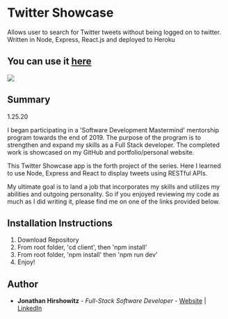 # Twitter Showcase

Allows user to search for Twitter tweets without being logged on to twitter. Written in Node, Express, React.js and deployed to Heroku

## You can use it [here](http://yw-twitter-showcase-react.herokuapp.com/)

<image src="src/assets/twitter_showcase_snapshot.png">

## Summary
1.25.20

I began participating in a 'Software Development Mastermind' mentorship program towards the end of 2019. The purpose of the program is to strengthen and expand my skills as a Full Stack developer. The completed work is showcased on my GitHub and portfolio/personal website.

This Twitter Showcase app is the forth project of the series. Here I learned to use Node, Express and React to display tweets using RESTful APIs. 

My ultimate goal is to land a job that incorporates my skills and utilizes my abilities and outgoing personality. So if you enjoyed reviewing my code as much as I did writing it, please find me on one of the links provided below.

##  Installation Instructions

1. Download Repository
2. From root folder, 'cd client', then 'npm install'
3. From root folder, 'npm install' then 'npm run dev'
4. Enjoy!

## Author

* **Jonathan Hirshowitz** - *Full-Stack Software Developer* - [Website](https://jonathan-hirshowitz-portfolio.firebaseapp.com/) | [LinkedIn](https://www.linkedin.com/in/jonathan-hirshowitz/)
